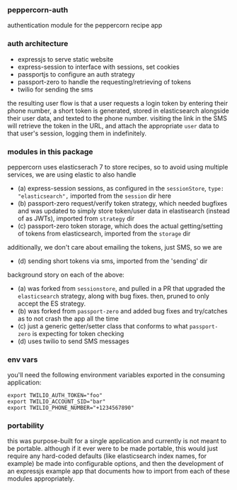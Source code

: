 ### peppercorn-auth

authentication module for the peppercorn recipe app

### auth architecture

- expressjs to serve static website
- express-session to interface with sessions, set cookies
- passportjs to configure an auth strategy
- passport-zero to handle the requesting/retrieving of tokens
- twilio for sending the sms

the resulting user flow is that a user requests a login token by entering their phone number, a short token is generated, stored in elasticsearch alongside their user data, and texted to the phone number. visiting the link in the SMS will retrieve the token in the URL, and attach the appropriate `user` data to that user's session, logging them in indefinitely.

### modules in this package

peppercorn uses elasticserach 7 to store recipes, so to avoid using multiple services, we are using elastic to also handle

- (a) express-session sessions, as configured in the `sessionStore`, `type: "elasticsearch",` imported from the `session` dir here
- (b) passport-zero request/verify token strategy, which needed bugfixes and was updated to simply store token/user data in elastisearch (instead of as JWTs), imported from `strategy` dir
- (c) passport-zero token storage, which does the actual getting/setting of tokens from elasticsearch, imported from the `storage` dir

additionally, we don't care about emailing the tokens, just SMS, so we are

- (d) sending short tokens via sms, imported from the 'sending' dir

background story on each of the above:

- (a) was forked from `sessionstore`, and pulled in a PR that upgraded the `elasticsearch` strategy, along with bug fixes. then, pruned to only accept the ES strategy.
- (b) was forked from `passport-zero` and added bug fixes and try/catches as to not crash the app all the time
- (c) just a generic getter/setter class that conforms to what `passport-zero` is expecting for token checking
- (d) uses twilio to send SMS messages

### env vars

you'll need the following environment variables exported in the consuming application:

```
export TWILIO_AUTH_TOKEN="foo"
export TWILIO_ACCOUNT_SID="bar"
export TWILIO_PHONE_NUMBER="+1234567890"
```

### portability

this was purpose-built for a single application and currently is not meant to be portable. although if it ever were to be made portable, this would just require any hard-coded defaults (like elasticsearch index names, for example) be made into configurable options, and then the development of an expressjs example app that documents how to import from each of these modules appropriately.
